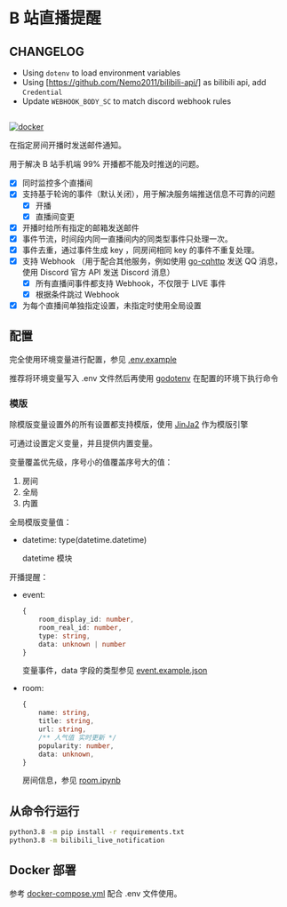 # B 站直播提醒

## CHANGELOG

* Using `dotenv` to load environment variables
* Using [https://github.com/Nemo2011/bilibili-api/] as bilibili api, add `Credential`
* Update `WEBHOOK_BODY_SC` to match discord webhook rules

##

[![docker](https://github.com/NateScarlet/bilibili-live-notification/workflows/docker/badge.svg)](https://github.com/NateScarlet/bilibili-live-notification/actions)

在指定房间开播时发送邮件通知。

用于解决 B 站手机端 99% 开播都不能及时推送的问题。

- [x] 同时监控多个直播间
- [x] 支持基于轮询的事件（默认关闭），用于解决服务端推送信息不可靠的问题
  - [x] 开播
  - [x] 直播间变更
- [x] 开播时给所有指定的邮箱发送邮件
- [x] 事件节流，时间段内同一直播间内的同类型事件只处理一次。
- [x] 事件去重，通过事件生成 key ，同房间相同 key 的事件不重复处理。
- [x] 支持 Webhook （用于配合其他服务，例如使用 [go-cqhttp](https://github.com/Mrs4s/go-cqhttp) 发送 QQ 消息，使用 Discord 官方 API 发送 Discord 消息）
  - [x] 所有直播间事件都支持 Webhook，不仅限于 LIVE 事件
  - [x] 根据条件跳过 Webhook
- [x] 为每个直播间单独指定设置，未指定时使用全局设置

## 配置

完全使用环境变量进行配置，参见 [.env.example](./.env.example)

推荐将环境变量写入 .env 文件然后再使用 [godotenv](https://github.com/joho/godotenv) 在配置的环境下执行命令

### 模版

除模版变量设置外的所有设置都支持模版，使用 [JinJa2](https://jinja.palletsprojects.com/) 作为模版引擎

可通过设置定义变量，并且提供内置变量。

变量覆盖优先级，序号小的值覆盖序号大的值：

1. 房间
2. 全局
3. 内置

全局模版变量值：

- datetime: type(datetime.datetime)

  datetime 模块

开播提醒：

- event:

  ```typescript
  {
      room_display_id: number,
      room_real_id: number,
      type: string,
      data: unknown | number
  }
  ```

  变量事件，data 字段的类型参见 [event.example.json](./event.example.json)

- room:

  ```typescript
  {
      name: string,
      title: string,
      url: string,
      /** 人气值 实时更新 */
      popularity: number,
      data: unknown,
  }
  ```

  房间信息，参见 [room.ipynb](./room.ipynb)

## 从命令行运行

```bash
python3.8 -m pip install -r requirements.txt
python3.8 -m bilibili_live_notification
```

## Docker 部署

参考 [docker-compose.yml](./deployments/docker-compose.yml) 配合 .env 文件使用。
